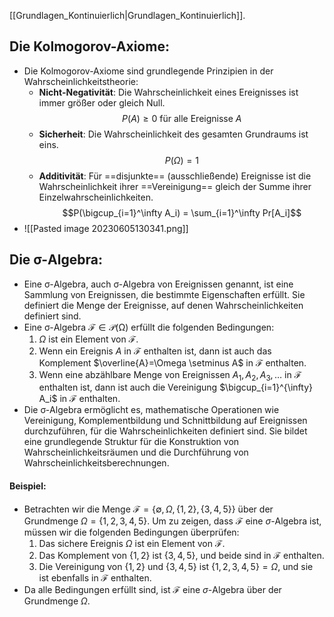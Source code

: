[[Grundlagen_Kontinuierlich|Grundlagen_Kontinuierlich]].

## Die Kolmogorov-Axiome:
  
- Die Kolmogorov-Axiome sind grundlegende Prinzipien in der Wahrscheinlichkeitstheorie:
	- **Nicht-Negativität**: Die Wahrscheinlichkeit eines Ereignisses ist immer größer oder gleich Null. $$P(A) \geq 0 \text{ für alle Ereignisse } A$$
	- **Sicherheit**: Die Wahrscheinlichkeit des gesamten Grundraums ist eins. $$P(\Omega) = 1$$
	- **Additivität**: Für ==disjunkte== (ausschließende) Ereignisse ist die Wahrscheinlichkeit ihrer ==Vereinigung== gleich der Summe ihrer Einzelwahrscheinlichkeiten. $$P(\bigcup_{i=1}^\infty A_i) = \sum_{i=1}^\infty Pr[A_i]$$
- ![[Pasted image 20230605130341.png]]
## Die σ-Algebra:
- Eine σ-Algebra, auch σ-Algebra von Ereignissen genannt, ist eine Sammlung von Ereignissen, die bestimmte Eigenschaften erfüllt. Sie definiert die Menge der Ereignisse, auf denen Wahrscheinlichkeiten definiert sind.
- Eine σ-Algebra $\mathcal{F} \in \mathcal{P(\Omega)}$ erfüllt die folgenden Bedingungen:
	1. $\Omega$ ist ein Element von $\mathcal{F}$. 
	2. Wenn ein Ereignis $A$ in $\mathcal{F}$ enthalten ist, dann ist auch das Komplement $\overline{A}=\Omega \setminus A$ in $\mathcal{F}$ enthalten.
	3. Wenn eine abzählbare Menge von Ereignissen $A_1, A_2, A_3, \ldots$ in $\mathcal{F}$ enthalten ist, dann ist auch die Vereinigung $\bigcup_{i=1}^{\infty} A_i$ in $\mathcal{F}$ enthalten.
- Die σ-Algebra ermöglicht es, mathematische Operationen wie Vereinigung, Komplementbildung und Schnittbildung auf Ereignissen durchzuführen, für die Wahrscheinlichkeiten definiert sind. Sie bildet eine grundlegende Struktur für die Konstruktion von Wahrscheinlichkeitsräumen und die Durchführung von Wahrscheinlichkeitsberechnungen.
#### Beispiel:
- Betrachten wir die Menge $\mathcal{F} = \{\emptyset, \Omega, \{1, 2\}, \{3, 4, 5\}\}$ über der Grundmenge $\Omega = \{1, 2, 3, 4, 5\}$. Um zu zeigen, dass $\mathcal{F}$ eine $\sigma$-Algebra ist, müssen wir die folgenden Bedingungen überprüfen:
	1. Das sichere Ereignis $\Omega$ ist ein Element von $\mathcal{F}$. 
	2. Das Komplement von $\{1, 2\}$ ist $\{3, 4, 5\}$, und beide sind in $\mathcal{F}$ enthalten. 
	3. Die Vereinigung von $\{1, 2\}$ und $\{3, 4, 5\}$ ist $\{1, 2, 3, 4, 5\} = \Omega$, und sie ist ebenfalls in $\mathcal{F}$ enthalten.
- Da alle Bedingungen erfüllt sind, ist $\mathcal{F}$ eine $\sigma$-Algebra über der Grundmenge $\Omega$.